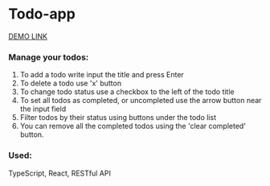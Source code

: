 # Todo-app

[DEMO LINK](https://roshirin.github.io/todo-app/)

### Manage your todos:
1. To add a todo write input the title and press Enter
2. To delete a todo use 'x' button
3. To change todo status use a checkbox to the left of the todo title
4. To set all todos as completed, or uncompleted use the arrow button near the input field
5. Filter todos by their status using buttons under the todo list
6. You can remove all the completed todos using the 'clear completed' button.
### Used:
TypeScript, React, RESTful API
